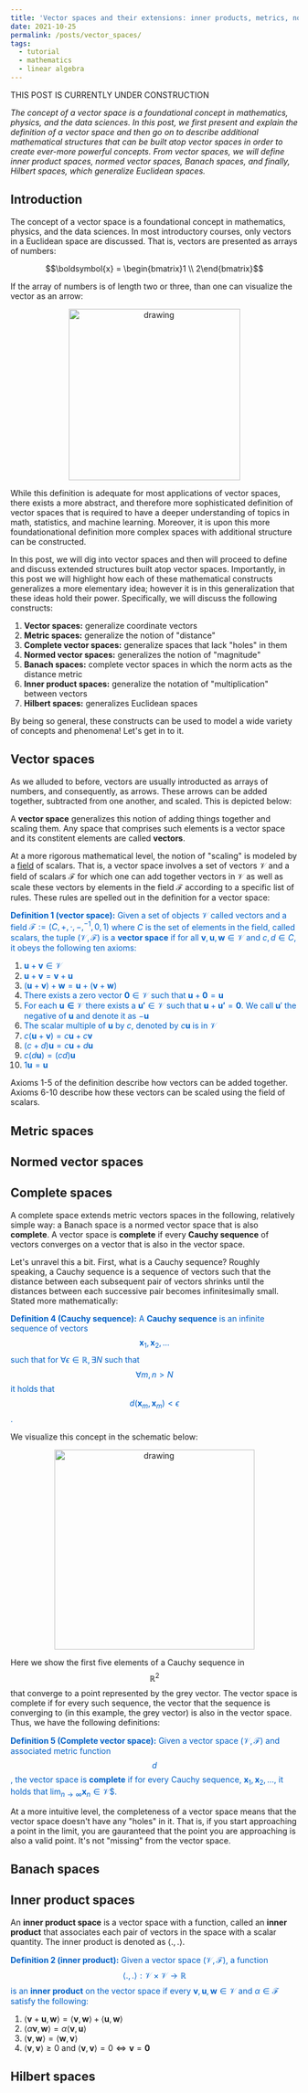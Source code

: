 ```yaml
---
title: 'Vector spaces and their extensions: inner products, metrics, norms, and completeness'
date: 2021-10-25
permalink: /posts/vector_spaces/
tags:
  - tutorial
  - mathematics
  - linear algebra
---
```


THIS POST IS CURRENTLY UNDER CONSTRUCTION

_The concept of a vector space is a foundational concept in mathematics, physics, and the data sciences. In this post, we first present and explain the definition of a vector space and then go on to describe additional mathematical structures that can be built atop vector spaces in order to create ever-more powerful concepts. From vector spaces, we will define inner product spaces, normed vector spaces, Banach spaces, and finally, Hilbert spaces, which generalize Euclidean spaces._

Introduction
------------

The concept of a vector space is a foundational concept in mathematics, physics, and the data sciences. In most introductory courses, only vectors in a Euclidean space are discussed. That is, vectors are presented as arrays of numbers:

$$\boldsymbol{x} = \begin{bmatrix}1 \\ 2\end{bmatrix}$$

If the array of numbers is of length two or three, than one can visualize the vector as an arrow:

<center><img src="https://raw.githubusercontent.com/mbernste/mbernste.github.io/master/images/EuclideanVector.png" alt="drawing" width="300"/></center>

While this definition is adequate for most applications of vector spaces, there exists a more abstract, and therefore more sophisticated definition of vector spaces that is required to have a deeper understanding of topics in math, statistics, and machine learning. Moreover, it is upon this more foundationational definition more complex spaces with additional structure can be constructed. 

In this post, we will dig into vector spaces and then will proceed to define and discuss extended structures built atop vector spaces. Importantly, in this post we will highlight how each of these mathematical constructs generalizes a more elementary idea; however it is in this generalization that these ideas hold their power. Specifically, we will discuss the following constructs:

1. **Vector spaces:** generalize coordinate vectors
2. **Metric spaces:** generalize the notion of "distance"
3. **Complete vector spaces:** generalize spaces that lack "holes" in them
4. **Normed vector spaces:** generalizes the notion of "magnitude"
5. **Banach spaces:** complete vector spaces in which the norm acts as the distance metric
6. **Inner product spaces:** generalize the notation of "multiplication" between vectors
7. **Hilbert spaces:** generalizes Euclidean spaces

By being so general, these constructs can be used to model a wide variety of concepts and phenomena! Let's get in to it.

Vector spaces
-------------

As we alluded to before, vectors are usually introducted as arrays of numbers, and consequently, as arrows. These arrows can be added together, subtracted from one another, and scaled. This is depicted below:

A **vector space** generalizes this notion of adding things together and scaling them. Any space that comprises such elements is a vector space and its constitent elements are called **vectors**.  

At a more rigorous mathematical level, the notion of "scaling" is modeled by a [field](https://en.wikipedia.org/wiki/Field_(mathematics)) of scalars.  That is, a vector space involves a set of vectors $\mathcal{V}$ and a field of scalars $\mathcal{F}$ for which one can add together vectors in $\mathcal{V}$ as well as scale these vectors by elements in the field $\mathcal{F}$ according to a specific list of rules. These rules are spelled out in the definition for a vector space:

<span style="color:#0060C6">**Definition 1 (vector space):** Given a set of objects $\mathcal{V}$ called vectors and a field $\mathcal{F} := (C, +, \cdot, -, ^{-1}, 0, 1)$ where $C$ is the set of elements in the field, called scalars, the tuple $(\mathcal{V}, \mathcal{F})$ is a **vector space** if for all $\boldsymbol{v}, \boldsymbol{u}, \boldsymbol{w} \in \mathcal{V}$ and $c, d \in C$, it obeys the following ten axioms:</span>  

1. <span style="color:#0060C6">$\boldsymbol{u} + \boldsymbol{v} \in \mathcal{V}$</span>
2. <span style="color:#0060C6">$\boldsymbol{u} + \boldsymbol{v} = \boldsymbol{v} + \boldsymbol{u}$</span>
3. <span style="color:#0060C6">$(\boldsymbol{u} + \boldsymbol{v}) + \boldsymbol{w} = \boldsymbol{u} + (\boldsymbol{v} + \boldsymbol{w})$</span> 
4. <span style="color:#0060C6">There exists a zero vector $\boldsymbol{0} \in \mathcal{V}$ such that $\boldsymbol{u} + \boldsymbol{0} = \boldsymbol{u}$</span>
5. <span style="color:#0060C6">For each $\boldsymbol{u \in \mathcal{V}}$ there exists a $\boldsymbol{u'} \in \mathcal{V}$ such that $\boldsymbol{u} + \boldsymbol{u'} = \boldsymbol{0}$.  We call $\boldsymbol{u}'$ the negative of $\boldsymbol{u}$ and denote it as $-\boldsymbol{u}$</span>
6. <span style="color:#0060C6">The scalar multiple of $\boldsymbol{u}$ by $c$, denoted by $c\boldsymbol{u}$ is in $\mathcal{V}$</span>
7. <span style="color:#0060C6">$c(\boldsymbol{u} + \boldsymbol{v}) = c\boldsymbol{u} + c\boldsymbol{v}$</span>
8. <span style="color:#0060C6">$(c + d)\boldsymbol{u} = c\boldsymbol{u} + d\boldsymbol{u}$</span>
9. <span style="color:#0060C6">$c(d\boldsymbol{u}) = (cd)\boldsymbol{u}$</span>
10. <span style="color:#0060C6">$1\boldsymbol{u} = \boldsymbol{u}$</span>

Axioms 1-5 of the definition describe how vectors can be added together. Axioms 6-10 describe how these vectors can be scaled using the field of scalars.

Metric spaces
-------------

Normed vector spaces
--------------------

Complete spaces
-------------

A complete space extends metric vectors spaces in the following, relatively simple way: a Banach space is a normed vector space that is also **complete**. A vector space is **complete** if every **Cauchy sequence** of vectors converges on a vector that is also in the vector space. 

Let's unravel this a bit. First, what is a Cauchy sequence? Roughly speaking, a Cauchy sequence is a sequence of vectors such that the distance between each subsequent pair of vectors shrinks until the distances between each successive pair becomes infinitesimally small. Stated more mathematically:

<span style="color:#0060C6">**Definition 4 (Cauchy sequence):** A **Cauchy sequence** is an infinite sequence of vectors $$\boldsymbol{x}_1, \boldsymbol{x}_2, \dots$$ such that for $\forall \epsilon \in \mathbb{R}, \exists N$ such that $$\forall m, n > N$$ it holds that $$d(\boldsymbol{x}_m, \boldsymbol{x}_{m}) < \epsilon$$.</span>

We visualize this concept in the schematic below:
  
<center><img src="https://raw.githubusercontent.com/mbernste/mbernste.github.io/master/images/CauchySequence.png" alt="drawing" width="350"/></center>

Here we show the first five elements of a Cauchy sequence in $$\mathbb{R}^2$$ that converge to a point represented by the grey vector. The vector space is complete if for every such sequence, the vector that the sequence is converging to (in this example, the grey vector) is also in the vector space. Thus, we have the following definitions:

<span style="color:#0060C6">**Definition 5 (Complete vector space):** Given a vector space $(\mathcal{V}, \mathcal{F})$ and associated metric function $$d$$, the vector space is **complete** if for every Cauchy sequence, $\boldsymbol{x}_1, \boldsymbol{x}_2, \dots$, it holds that $\lim_{n \rightarrow \infty} \boldsymbol{x}_n \in \mathcal{V}$$.  
  
At a more intuitive level, the completeness of a vector space means that the vector space doesn't have any "holes" in it. That is, if you start approaching a point in the limit, you are gauranteed that the point you are approaching is also a valid point. It's not "missing" from the vector space.
  
Banach spaces
-------------
  
Inner product spaces
--------------------

An **inner product space** is a vector space with a function, called an **inner product** that associates each pair of vectors in the space with a scalar quantity.  The inner product is denoted as $\langle ., .\rangle$.  


<span style="color:#0060C6">**Definition 2 (inner product):** Given a vector space $(\mathcal{V}, \mathcal{F})$, a function
$$\langle ., .\rangle : \mathcal{V} \times \mathcal{V} \rightarrow \mathbb{R}$$
is an **inner product** on the vector space if every $\boldsymbol{v}, \boldsymbol{u}, \boldsymbol{w} \in \mathcal{V}$ and $\alpha \in \mathcal{F}$ satisfy the following:</span>

1. $\langle \boldsymbol{v} + \boldsymbol{u}, \boldsymbol{w} \rangle = \langle \boldsymbol{v}, \boldsymbol{w} \rangle + \langle \boldsymbol{u}, \boldsymbol{w} \rangle$ 
2. $\langle \alpha \boldsymbol{v}, \boldsymbol{w} \rangle = \alpha \langle \boldsymbol{v}, \boldsymbol{u} \rangle$ 
3. $\langle \boldsymbol{v}, \boldsymbol{w} \rangle =  \langle \boldsymbol{w}, \boldsymbol{v} \rangle$ 
4. $\langle  \boldsymbol{v}, \boldsymbol{v} \rangle \geq 0$ and $\langle  \boldsymbol{v}, \boldsymbol{v} \rangle= 0 \iff \boldsymbol{v} = \boldsymbol{0}$


  
Hilbert spaces
--------------
